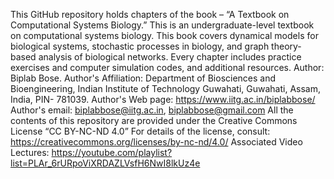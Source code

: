 This GitHub repository holds chapters of the book – “A Textbook on Computational Systems Biology.”
This is an undergraduate-level textbook on computational systems biology. This book covers dynamical models for biological systems, stochastic processes in biology, and graph theory-based analysis of biological networks. Every chapter includes practice exercises and computer simulation codes, and additional resources. 
Author: Biplab Bose.
Author's  Affiliation: Department of Biosciences and Bioengineering, Indian Institute of Technology Guwahati, Guwahati, Assam, India, PIN- 781039.
Author's Web page: https://www.iitg.ac.in/biplabbose/
Author's email: biplabbose@iitg.ac.in, biplabbose@gmail.com
All the contents of this repository are provided under the Creative Commons License “CC BY-NC-ND 4.0”
For details of the license, consult: https://creativecommons.org/licenses/by-nc-nd/4.0/
Associated Video Lectures: https://youtube.com/playlist?list=PLAr_6rURpoViXRDAZLVsfH6NwI8lkUz4e
